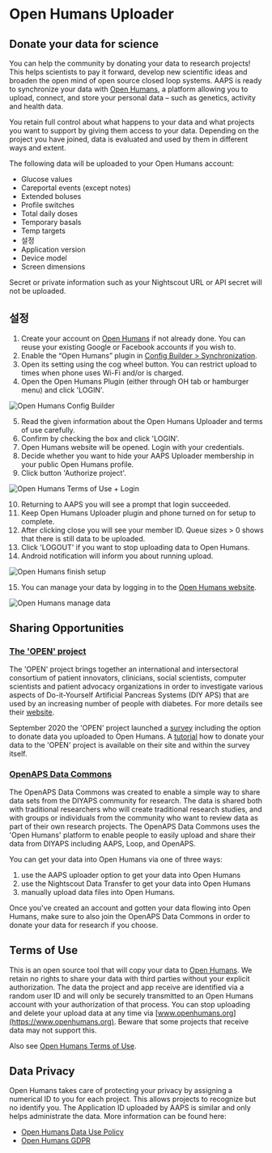# Open Humans Uploader

## Donate your data for science

You can help the community by donating your data to research projects! This helps scientists to pay it forward, develop new scientific ideas and broaden the open mind of open source closed loop systems. AAPS is ready to synchronize your data with [Open Humans](https://www.openhumans.org), a platform allowing you to upload, connect, and store your personal data – such as genetics, activity and health data.

You retain full control about what happens to your data and what projects you want to support by giving them access to your data. Depending on the project you have joined, data is evaluated and used by them in different ways and extent.

The following data will be uploaded to your Open Humans account:

- Glucose values
- Careportal events (except notes)
- Extended boluses
- Profile switches
- Total daily doses
- Temporary basals
- Temp targets
- 설정
- Application version
- Device model
- Screen dimensions

Secret or private information such as your Nightscout URL or API secret will not be uploaded.

## 설정

1. Create your account on [Open Humans](https://www.openhumans.org) if not already done. You can reuse your existing Google or Facebook accounts if you wish to.
2. Enable the “Open Humans” plugin in [Config Builder > Synchronization](../SettingUpAaps/ConfigBuilder.md).
3. Open its setting using the cog wheel button. You can restrict upload to times when phone uses Wi-Fi and/or is charged.
4. Open the Open Humans Plugin (either through OH tab or hamburger menu) and click 'LOGIN'.

![Open Humans Config Builder](../images/OHUploader1.png)

5. Read the given information about the Open Humans Uploader and terms of use carefully.
6. Confirm by checking the box and click 'LOGIN'.
7. Open Humans website will be opened. Login with your credentials.
8. Decide whether you want to hide your AAPS Uploader membership in your public Open Humans profile.
9. Click button 'Authorize project'.

![Open Humans Terms of Use + Login](../images/OHUploader2.png)

10. Returning to AAPS you will see a prompt that login succeeded.
11. Keep Open Humans Uploader plugin and phone turned on for setup to complete.
12. After clicking close you will see your member ID. Queue sizes > 0 shows that there is still data to be uploaded.
13. Click 'LOGOUT' if you want to stop uploading data to Open Humans.
14. Android notification will inform you about running upload.

![Open Humans finish setup](../images/OHUploader3.png)

15. You can manage your data by logging in to the [Open Humans website](https://www.openhumans.org).

![Open Humans manage data](../images/OHWeb.png)

## Sharing Opportunities

### [The 'OPEN' project](https://www.open-diabetes.eu/)

The 'OPEN' project brings together an international and intersectoral consortium of patient innovators, clinicians, social scientists, computer scientists and patient advocacy organizations in order to investigate various aspects of Do-it-Yourself Artificial Pancreas Systems (DIY APS) that are used by an increasing number of people with diabetes. For more details see their [website](https://www.open-diabetes.eu/).

September 2020 the 'OPEN' project launched a [survey](https://survey.open-diabetes.eu/) including the option to donate data you uploaded to Open Humans. A [tutorial](https://open-diabetes.eu/en/open-survey/survey-tutorials/) how to donate your data to the 'OPEN' project is available on their site and within the survey itself.

### [OpenAPS Data Commons](https://www.openhumans.org/activity/openaps-data-commons/)

The OpenAPS Data Commons was created to enable a simple way to share data sets from the DIYAPS community for research. The data is shared both with traditional researchers who will create traditional research studies, and with groups or individuals from the community who want to review data as part of their own research projects. The OpenAPS Data Commons uses the 'Open Humans' platform to enable people to easily upload and share their data from DIYAPS including AAPS, Loop, and OpenAPS.

You can get your data into Open Humans via one of three ways:

1. use the AAPS uploader option to get your data into Open Humans
2. use the Nightscout Data Transfer to get your data into Open Humans
3. manually upload data files into Open Humans.

Once you've created an account and gotten your data flowing into Open Humans, make sure to also join the OpenAPS Data Commons in order to donate your data for research if you choose.

## Terms of Use

This is an open source tool that will copy your data to [Open Humans](https://www.openhumans.org). We retain no rights to share your data with third parties without your explicit authorization. The data the project and app receive are identified via a random user ID and will only be securely transmitted to an Open Humans account with your authorization of that process. You can stop uploading and delete your upload data at any time via [www.openhumans.org](https://www.openhumans.org). Beware that some projects that receive data may not support this.

Also see [Open Humans Terms of Use](https://www.openhumans.org/terms/).

## Data Privacy

Open Humans takes care of protecting your privacy by assigning a numerical ID to you for each project. This allows projects to recognize but no identify you. The Application ID uploaded by AAPS is similar and only helps administrate the data. More information can be found here:

- [Open Humans Data Use Policy](https://www.openhumans.org/data-use/)
- [Open Humans GDPR](https://www.openhumans.org/gdpr/)
